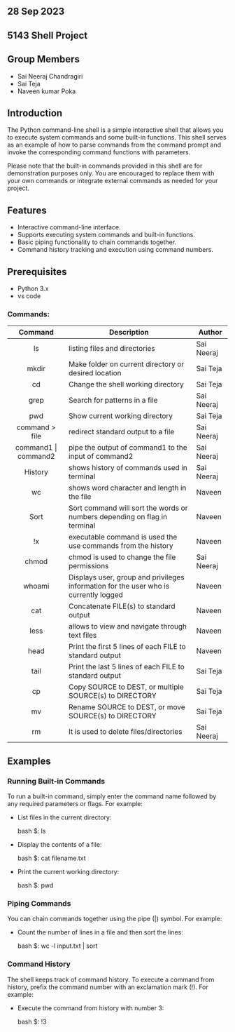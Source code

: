 ## 28 Sep 2023

## 5143 Shell Project

## Group Members
- Sai Neeraj Chandragiri
- Sai Teja
- Naveen kumar Poka
  
## Introduction

The Python command-line shell is a simple interactive shell that allows you to execute system commands and some built-in functions. This shell serves as an example of how to parse commands from the command prompt and invoke the corresponding command functions with parameters.

Please note that the built-in commands provided in this shell are for demonstration purposes only. You are encouraged to replace them with your own commands or integrate external commands as needed for your project.

## Features

- Interactive command-line interface.
- Supports executing system commands and built-in functions.
- Basic piping functionality to chain commands together.
- Command history tracking and execution using command numbers.

## Prerequisites

- Python 3.x
- vs code


### Commands:


|   Command   | Description | Author | 
| :---: | ----------- | ---------------------- |   
|ls|	listing files and directories |Sai Neeraj	|
|mkdir|	Make folder  on current directory or desired location|Sai Teja	|
|cd	|Change the shell working directory |Sai Teja	|
|grep	|Search for patterns in a  file |Sai Neeraj	|
|pwd	|Show current working directory |Sai Teja	|
|command > file	| redirect standard output to a file | Sai Neeraj| 
|command1 \| command2	|pipe the output of command1 to the input of command2| Sai Neeraj |
| History  | shows history of commands used in terminal | Sai Neeraj |   
| wc | shows word character and length  in the file | Naveen |  |
|Sort | Sort command will sort the words or numbers depending on flag in terminal | Naveen|
|!x |  executable command is used the use commands from the history |Naveen |
|chmod| chmod is used to change the file permissions |Sai Neeraj |
| whoami | Displays user, group and privileges information for the user who is currently logged | Naveen|
|cat|	 Concatenate FILE(s) to standard output |Naveen|
|less|allows to view and navigate through text files |Naveen|
|head|Print the first 5 lines of each FILE to standard output |Naveen|
|tail|Print the last 5 lines of each FILE to standard output |Sai Teja|
|cp|Copy SOURCE to DEST, or multiple SOURCE(s) to DIRECTORY| Sai Teja |
|mv| Rename SOURCE to DEST, or move SOURCE(s) to DIRECTORY | Sai Teja |
|rm|It is used to delete files/directories|Sai Neeraj|

## Examples

### Running Built-in Commands

To run a built-in command, simply enter the command name followed by any required parameters or flags. For example:

- List files in the current directory:

  bash
  $: ls
  

- Display the contents of a file:

  bash
  $: cat filename.txt
  

- Print the current working directory:

  bash
  $: pwd
  

### Piping Commands

You can chain commands together using the pipe (|) symbol. For example:

- Count the number of lines in a file and then sort the lines:

  bash
  $: wc -l input.txt | sort







### Command History

The shell keeps track of command history. To execute a command from history, prefix the command number with an exclamation mark (!). For example:

- Execute the command from history with number 3:

  bash
  $: !3


